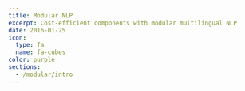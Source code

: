 ```yaml
---
title: Modular NLP
excerpt: Cost-efficient components with modular multilingual NLP
date: 2016-01-25
icon:
  type: fa
  name: fa-cubes
color: purple
sections:
  - /modular/intro
---
```

